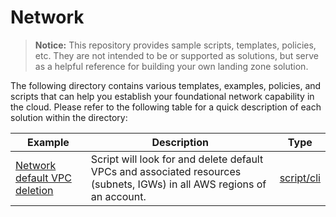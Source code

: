 # Network

> **Notice:** This repository provides sample scripts, templates, policies, etc. They are not intended to be or supported as solutions, but serve as a helpful reference for building your own landing zone solution.

The following directory contains various templates, examples, policies, and scripts that can help you establish your foundational network capability in the cloud. Please refer to the following table for a quick description of each solution within the directory:

| Example | Description | Type |
| ------- | ----------- | ---- |
| [Network default VPC  deletion](./network-default-vpc-deletion) | Script will look for and delete default VPCs and associated resources (subnets, IGWs) in all AWS regions of an account. | [script/cli](./network-default-vpc-deletion) |
